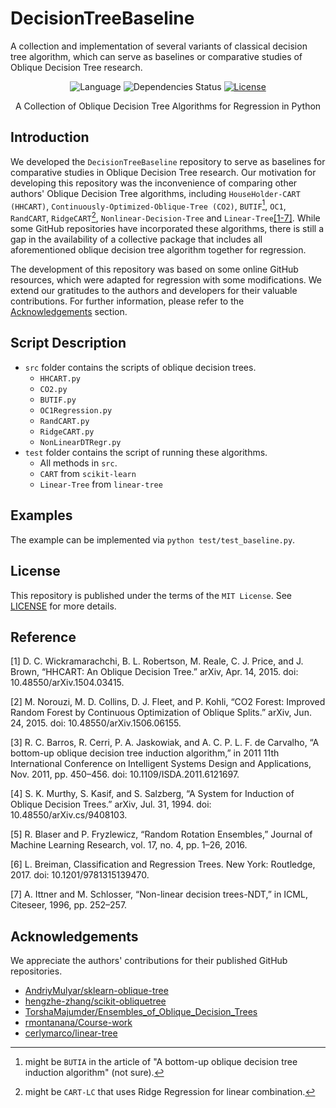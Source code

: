 # DecisionTreeBaseline
A collection and implementation of several variants of classical decision tree algorithm, which can serve as baselines or comparative studies of Oblique Decision Tree research. 



<div align="center">

![Language](https://img.shields.io/badge/language-python-blue?&logo=python)
![Dependencies Status](https://img.shields.io/badge/dependencies-up%20to%20date-brightgreen.svg)
[![License](https://img.shields.io/github/license/maoqiangqiang/decisiontreebaseline)](https://github.com/maoqiangqiang/DecisionTreeBaseline/blob/main/LICENSE)

A Collection of Oblique Decision Tree Algorithms for Regression in Python

</div>

## Introduction 
We developed the `DecisionTreeBaseline` repository to serve as baselines for comparative studies in Oblique Decision Tree research. Our motivation for developing this repository was the inconvenience of comparing other authors' Oblique Decision Tree algorithms, including `HouseHolder-CART (HHCART)`, `Continuously-Optimized-Oblique-Tree (CO2)`, `BUTIF`[^1], `OC1`, `RandCART`, `RidgeCART`[^2], `Nonlinear-Decision-Tree` and `Linear-Tree`<a href='#Reference'>[1-7]</a>. While some GitHub repositories have incorporated these algorithms, there is still a gap in the availability of a collective package that includes all aforementioned oblique decision tree algorithm together for regression. 

The development of this repository was based on some online GitHub resources, which were adapted for regression with some modifications. We extend our gratitudes to the authors and developers for their valuable contributions. For further information, please refer to the [Acknowledgements](#acknowledgements) section.


[^1]: might be `BUTIA` in the article of "A bottom-up oblique decision tree induction algorithm" (not sure). 
[^2]: might be `CART-LC` that uses Ridge Regression for linear combination. 

## Script Description 
- `src` folder contains the scripts of oblique decision trees. 
  - `HHCART.py` 
  - `CO2.py`
  - `BUTIF.py`
  - `OC1Regression.py`
  - `RandCART.py`
  - `RidgeCART.py`
  - `NonLinearDTRegr.py`
- `test` folder contains the script of running these algorithms.
  - All methods in `src`.
  - `CART` from `scikit-learn`
  - `Linear-Tree` from `linear-tree`

## Examples 
The example can be implemented via `python test/test_baseline.py`. 


## License
This repository is published under the terms of the `MIT License`. See [LICENSE](https://github.com/maoqiangqiang/DecisionTreeBaseline/blob/main/LICENSE) for more details.

## Reference 
<span id='Reference'>

[1] D. C. Wickramarachchi, B. L. Robertson, M. Reale, C. J. Price, and J. Brown, “HHCART: An Oblique Decision Tree.” arXiv, Apr. 14, 2015. doi: 10.48550/arXiv.1504.03415.

[2] M. Norouzi, M. D. Collins, D. J. Fleet, and P. Kohli, “CO2 Forest: Improved Random Forest by Continuous Optimization of Oblique Splits.” arXiv, Jun. 24, 2015. doi: 10.48550/arXiv.1506.06155.

[3] R. C. Barros, R. Cerri, P. A. Jaskowiak, and A. C. P. L. F. de Carvalho, “A bottom-up oblique decision tree induction algorithm,” in 2011 11th International Conference on Intelligent Systems Design and Applications, Nov. 2011, pp. 450–456. doi: 10.1109/ISDA.2011.6121697.

[4] S. K. Murthy, S. Kasif, and S. Salzberg, “A System for Induction of Oblique Decision Trees.” arXiv, Jul. 31, 1994. doi: 10.48550/arXiv.cs/9408103.

[5] R. Blaser and P. Fryzlewicz, “Random Rotation Ensembles,” Journal of Machine Learning Research, vol. 17, no. 4, pp. 1–26, 2016.

[6] L. Breiman, Classification and Regression Trees. New York: Routledge, 2017. doi: 10.1201/9781315139470.

[7] A. Ittner and M. Schlosser, “Non-linear decision trees-NDT,” in ICML, Citeseer, 1996, pp. 252–257.

</span>

## Acknowledgements 
We appreciate the authors' contributions for their published GitHub repositories. 
- [AndriyMulyar/sklearn-oblique-tree](https://github.com/AndriyMulyar/sklearn-oblique-tree)
- [hengzhe-zhang/scikit-obliquetree](https://github.com/hengzhe-zhang/scikit-obliquetree)
- [TorshaMajumder/Ensembles_of_Oblique_Decision_Trees](https://github.com/TorshaMajumder/Ensembles_of_Oblique_Decision_Trees)
- [rmontanana/Course-work](https://github.com/rmontanana/Course-work)
- [cerlymarco/linear-tree](https://github.com/cerlymarco/linear-tree)
